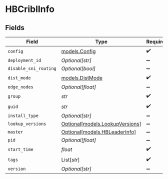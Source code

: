 # HBCriblInfo


## Fields

| Field                                                          | Type                                                           | Required                                                       | Description                                                    |
| -------------------------------------------------------------- | -------------------------------------------------------------- | -------------------------------------------------------------- | -------------------------------------------------------------- |
| `config`                                                       | [models.Config](../models/config.md)                           | :heavy_check_mark:                                             | N/A                                                            |
| `deployment_id`                                                | *Optional[str]*                                                | :heavy_minus_sign:                                             | N/A                                                            |
| `disable_sni_routing`                                          | *Optional[bool]*                                               | :heavy_minus_sign:                                             | N/A                                                            |
| `dist_mode`                                                    | [models.DistMode](../models/distmode.md)                       | :heavy_check_mark:                                             | N/A                                                            |
| `edge_nodes`                                                   | *Optional[float]*                                              | :heavy_minus_sign:                                             | N/A                                                            |
| `group`                                                        | *str*                                                          | :heavy_check_mark:                                             | N/A                                                            |
| `guid`                                                         | *str*                                                          | :heavy_check_mark:                                             | N/A                                                            |
| `install_type`                                                 | *Optional[str]*                                                | :heavy_minus_sign:                                             | N/A                                                            |
| `lookup_versions`                                              | [Optional[models.LookupVersions]](../models/lookupversions.md) | :heavy_minus_sign:                                             | N/A                                                            |
| `master`                                                       | [Optional[models.HBLeaderInfo]](../models/hbleaderinfo.md)     | :heavy_minus_sign:                                             | N/A                                                            |
| `pid`                                                          | *Optional[float]*                                              | :heavy_minus_sign:                                             | N/A                                                            |
| `start_time`                                                   | *float*                                                        | :heavy_check_mark:                                             | N/A                                                            |
| `tags`                                                         | List[*str*]                                                    | :heavy_check_mark:                                             | N/A                                                            |
| `version`                                                      | *Optional[str]*                                                | :heavy_minus_sign:                                             | N/A                                                            |